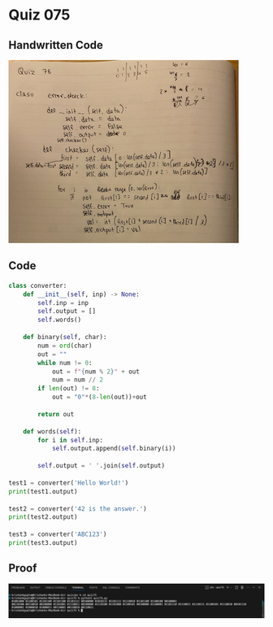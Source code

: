 # Quiz 075

## Handwritten Code

![handwritten code](/quizzes/quiz76/handwritten.png)

## Code

```.py
class converter:
    def __init__(self, inp) -> None:
        self.inp = inp
        self.output = []
        self.words()

    def binary(self, char):
        num = ord(char)
        out = ""
        while num != 0:
            out = f"{num % 2}" + out
            num = num // 2
        if len(out) != 8:
            out = "0"*(8-len(out))+out
        
        return out

    def words(self):
        for i in self.inp:
            self.output.append(self.binary(i))

        self.output = ' '.join(self.output)

test1 = converter('Hello World!')
print(test1.output)

test2 = converter('42 is the answer.')
print(test2.output)

test3 = converter('ABC123')
print(test3.output)
```

## Proof

![proof](/quizzes/quiz75/proof.png)